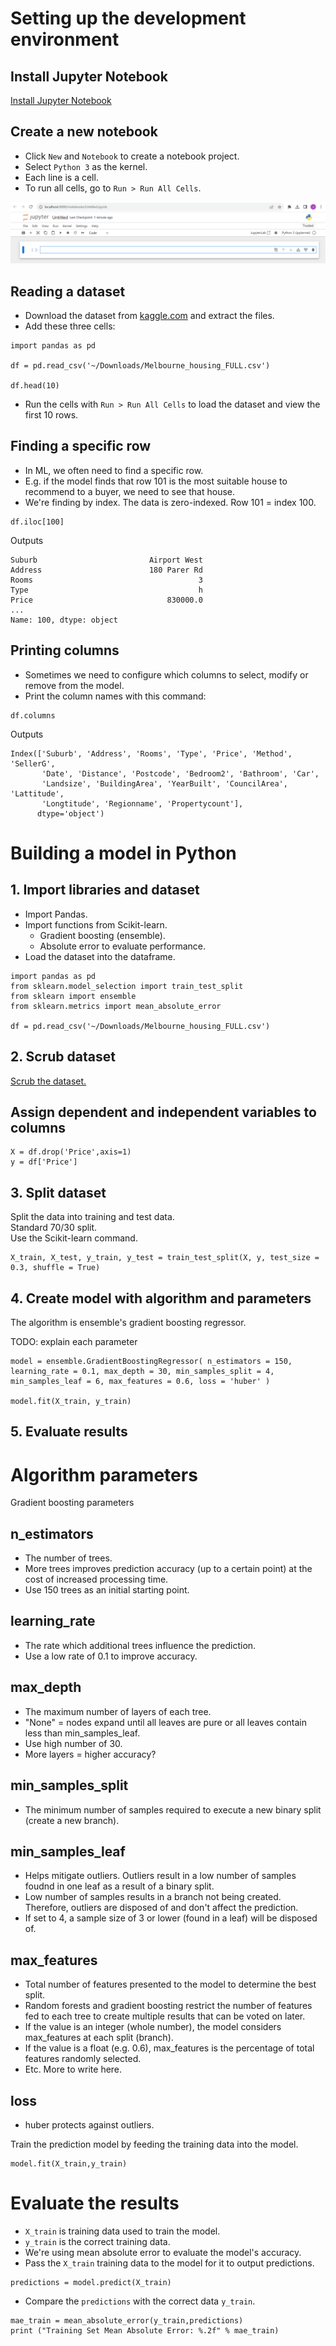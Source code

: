 # Setting up the development environment
  
## Install Jupyter Notebook
[Install Jupyter Notebook](install-jupyter-notebook.md)

## Create a new notebook
- Click `New` and `Notebook` to create a notebook project.
- Select `Python 3` as the kernel.
- Each line is a cell.
- To run all cells, go to `Run > Run All Cells`.

![new notebook](/images/practical/new-notebook.PNG "new notebook")

## Reading a dataset
- Download the dataset from [kaggle.com](https://www.kaggle.com/anthonypino/melbourne-housing-market/) and extract the files.
- Add these three cells:
```
import pandas as pd

df = pd.read_csv('~/Downloads/Melbourne_housing_FULL.csv')

df.head(10)
```

- Run the cells with `Run > Run All Cells` to load the dataset and view the first 10 rows.

## Finding a specific row
- In ML, we often need to find a specific row.
- E.g. if the model finds that row 101 is the most suitable house to recommend to a buyer, we need to see that house.
- We're finding by index. The data is zero-indexed. Row 101 = index 100.
```
df.iloc[100]
```
Outputs
```
Suburb                         Airport West
Address                        180 Parer Rd
Rooms                                     3
Type                                      h
Price                              830000.0
...
Name: 100, dtype: object
```

## Printing columns
- Sometimes we need to configure which columns to select, modify or remove from the model.
- Print the column names with this command:
```
df.columns
```
Outputs
```
Index(['Suburb', 'Address', 'Rooms', 'Type', 'Price', 'Method', 'SellerG',
       'Date', 'Distance', 'Postcode', 'Bedroom2', 'Bathroom', 'Car',
       'Landsize', 'BuildingArea', 'YearBuilt', 'CouncilArea', 'Lattitude',
       'Longtitude', 'Regionname', 'Propertycount'],
      dtype='object')
```

# Building a model in Python

## 1. Import libraries and dataset
- Import Pandas.
- Import functions from Scikit-learn.
  - Gradient boosting (ensemble).
  - Absolute error to evaluate performance.
- Load the dataset into the dataframe.
```
import pandas as pd
from sklearn.model_selection import train_test_split
from sklearn import ensemble
from sklearn.metrics import mean_absolute_error

df = pd.read_csv('~/Downloads/Melbourne_housing_FULL.csv')
```

## 2. Scrub dataset
[Scrub the dataset.](data-scrubbing.md)

## Assign dependent and independent variables to columns
```
X = df.drop('Price',axis=1)
y = df['Price']
```

## 3. Split dataset
Split the data into training and test data.\
Standard 70/30 split.\
Use the Scikit-learn command.
```
X_train, X_test, y_train, y_test = train_test_split(X, y, test_size = 0.3, shuffle = True)
```

## 4. Create model with algorithm and parameters
The algorithm is ensemble's gradient boosting regressor.

TODO: explain each parameter
```
model = ensemble.GradientBoostingRegressor( n_estimators = 150, learning_rate = 0.1, max_depth = 30, min_samples_split = 4, min_samples_leaf = 6, max_features = 0.6, loss = 'huber' )

model.fit(X_train, y_train)
```

## 5. Evaluate results


# Algorithm parameters
Gradient boosting parameters

## n_estimators
- The number of trees.
- More trees improves prediction accuracy (up to a certain point) at the cost of increased processing time.
- Use 150 trees as an initial starting point.

## learning_rate
- The rate which additional trees influence the prediction.
- Use a low rate of 0.1 to improve accuracy.

## max_depth
- The maximum number of layers of each tree.
- "None" = nodes expand until all leaves are pure or all leaves contain less than min_samples_leaf.
- Use high number of 30.
- More layers = higher accuracy?

## min_samples_split
- The minimum number of samples required to execute a new binary split (create a new branch).

## min_samples_leaf
- Helps mitigate outliers. Outliers result in a low number of samples foudnd in one leaf as a result of a binary split.
- Low number of samples results in a branch not being created. Therefore, outliers are disposed of and don't affect the prediction.
- If set to 4, a sample size of 3 or lower (found in a leaf) will be disposed of.

## max_features
- Total number of features presented to the model to determine the best split.
- Random forests and gradient boosting restrict the number of features fed to each tree to create multiple results that can be voted on later.
- If the value is an integer (whole number), the model considers max_features at each split (branch).
- If the value is a float (e.g. 0.6), max_features is the percentage of total features randomly selected.
- Etc. More to write here.

## loss
- huber protects against outliers.

Train the prediction model by feeding the training data into the model.
```
model.fit(X_train,y_train)
```

# Evaluate the results
- `X_train` is training data used to train the model.
- `y_train` is the correct training data.
- We're using mean absolute error to evaluate the model's accuracy.
- Pass the `X_train` training data to the model for it to output predictions.
```
predictions = model.predict(X_train)
```
- Compare the `predictions` with the correct data `y_train`.
```
mae_train = mean_absolute_error(y_train,predictions)
print ("Training Set Mean Absolute Error: %.2f" % mae_train)
```